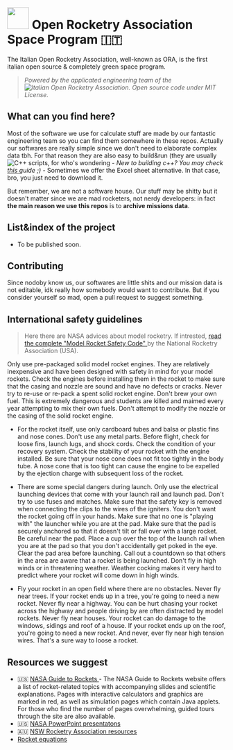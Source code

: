  # <img src="https://avatars.githubusercontent.com/u/101290080?s=200&v=4" width="50"/> Open Rocketry Association Space Program 🇮🇹
The Italian Open Rocketry Association, well-known as ORA, is the first italian open source & completely green space program.

> *Powered by the applicated engineering team of the ![Italian Open Rocketry Association](https://github.com/SpaceOra). Open source code under MIT License.*

## What can you find here?

Most of the software we use for calculate stuff are made by our fantastic engineering team so you can find them somewhere in these repos. Actually our softwares are really simple since we don't need to elaborate complex data tbh. For that reason they are also easy to build&run (they are usually ![C++](https://img.shields.io/badge/Language-C%2B%2B-ff69b4) scripts, for who's wondering - *New to building c++? You may check <a href="https://learn.microsoft.com/en-us/cpp/build/walkthrough-compiling-a-native-cpp-program-on-the-command-line?view=msvc-170"> this </a> guide ;)*  - Sometimes we offer the Excel sheet alternative. In that case, bro, you just need to download it.

But remember, we are not a software house. Our stuff may be shitty but it doesn't matter since we are mad rocketers, not nerdy developers: in fact **the main reason we use this repos** is to **archive missions data**.

## List&index of the project

- To be published soon.

## Contributing

Since nodoby know us, our softwares are little shits and our mission data is not editable, idk really how somebody would want to contribute. But if you consider yourself so mad, open a pull request to suggest something.

## International safety guidelines

> Here there are NASA advices about model rocketry. If intrested, <a href="https://www.nar.org/safety-information/model-rocket-safety-code/"> read the complete "Model Rocket Safety Code" </a> by the National Rocketry Association (USA).

 Only use pre-packaged solid model rocket engines. They are relatively inexpensive and have been designed with safety in mind for your model rockets. Check the engines before installing them in the rocket to make sure that the casing and nozzle are sound and have no defects or cracks. Never try to re-use or re-pack a spent solid rocket engine. Don't brew your own fuel. This is extremely dangerous and students are killed and maimed every year attempting to mix their own fuels. Don't attempt to modify the nozzle or the casing of the solid rocket engine.

- For the rocket itself, use only cardboard tubes and balsa or plastic fins and nose cones. Don't use any metal parts. Before flight, check for loose fins, launch lugs, and shock cords. Check the condition of your recovery system. Check the stability of your rocket with the engine installed. Be sure that your nose cone does not fit too tightly in the body tube. A nose cone that is too tight can cause the engine to be expelled by the ejection charge with subsequent loss of the rocket.

- There are some special dangers during launch. Only use the electrical launching devices that come with your launch rail and launch pad. Don't try to use fuses and matches. Make sure that the safety key is removed when connecting the clips to the wires of the igniters. You don't want the rocket going off in your hands. Make sure that no one is "playing with" the launcher while you are at the pad. Make sure that the pad is securely anchored so that it doesn't tilt or fall over with a large rocket. Be careful near the pad. Place a cup over the top of the launch rail when you are at the pad so that you don't accidentally get poked in the eye. Clear the pad area before launching. Call out a countdown so that others in the area are aware that a rocket is being launched. Don't fly in high winds or in threatening weather. Weather cocking makes it very hard to predict where your rocket will come down in high winds.

- Fly your rocket in an open field where there are no obstacles. Never fly near trees. If your rocket ends up in a tree, you're going to need a new rocket. Never fly near a highway. You can be hurt chasing your rocket across the highway and people driving by are often distracted by model rockets. Never fly near houses. Your rocket can do damage to the windows, sidings and roof of a house. If your rocket ends up on the roof, you're going to need a new rocket. And never, ever fly near high tension wires. That's a sure way to loose a rocket.

## Resources we suggest
- 🇺🇸 <a href="https://www.grc.nasa.gov/www/k-12/rocket/shortr.html"> NASA Guide to Rockets </a> - The NASA Guide to Rockets website offers a list of rocket-related topics with accompanying slides and scientific explanations. Pages with interactive calculators and graphics are marked in red, as well as simulation pages which contain Java applets. For those who find the number of pages overwhelming, guided tours through the site are also available.
- 🇺🇸 <a href="https://www.grc.nasa.gov/www/k-12/rocket/topics.htm" > NASA PowerPoint presentatons </a>
- 🇦🇺 <a href="http://nswrocketry.org.au/rocket-resources/"> NSW Rocketry Association resources </a>
- <a href="http://www.rocketmime.com/rockets/rckt_eqn.html"> Rocket equations </a>

